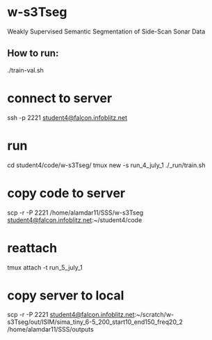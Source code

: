 # w-s3Tseg
Weakly Supervised Semantic Segmentation of Side-Scan Sonar Data

## How to run:
./train-val.sh

# connect to server
ssh -p 2221 student4@falcon.infoblitz.net

# run
cd student4/code/w-s3Tseg/
tmux new -s run_4_july_1
./_run/train.sh

# copy code to server
scp -r -P 2221 /home/alamdar11/SSS/w-s3Tseg student4@falcon.infoblitz.net:~/student4/code

# reattach
tmux attach -t run_5_july_1


# copy server to local
scp -r -P 2221 student4@falcon.infoblitz.net:~/scratch/w-s3Tseg/out/ISIM/sima_tiny_6-5_200_start10_end150_freq20_2 /home/alamdar11/SSS/outputs
